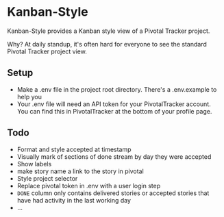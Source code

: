 # Kanban-Style

Kanban-Style provides a Kanban style view of a Pivotal Tracker project.

Why? At daily standup, it's often hard for everyone to see the standard Pivotal Tracker project view.

## Setup
* Make a .env file in the project root directory. There's a .env.example to help you
* Your .env file will need an API token for your PivotalTracker account. You can find this in PivotalTracker at the bottom of your profile page.

## Todo
* Format and style accepted at timestamp
* Visually mark of sections of done stream by day they were accepted
* Show labels
* make story name a link to the story in pivotal
* Style project selector
* Replace pivotal token in .env with a user login step
* `DONE` column only contains delivered stories or accepted stories that have had activity in the last working day
* ...



